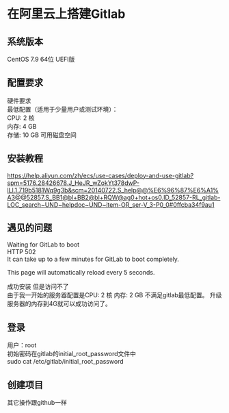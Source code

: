 # 在阿里云上搭建Gitlab

## 系统版本
CentOS 7.9 64位 UEFI版

## 配置要求
硬件要求  
  最低配置（适用于少量用户或测试环境）：  
    CPU: 2 核  
    内存: 4 GB  
    存储: 10 GB 可用磁盘空间  

## 安装教程
https://help.aliyun.com/zh/ecs/use-cases/deploy-and-use-gitlab?spm=5176.28426678.J_HeJR_wZokYt378dwP-lLl.1.719b5181Wq9g3b&scm=20140722.S_help@@%E6%96%87%E6%A1%A3@@52857.S_BB1@bl+BB2@bl+RQW@ag0+hot+os0.ID_52857-RL_gitlab-LOC_search~UND~helpdoc~UND~item-OR_ser-V_3-P0_0#0ffcba34f9au1

## 遇见的问题
Waiting for GitLab to boot  
HTTP 502  
It can take up to a few minutes for GitLab to boot completely.  

This page will automatically reload every 5 seconds.  

成功安装 但是访问不了  
  由于我一开始的服务器配置是CPU: 2 核  内存: 2 GB 不满足gitlab最低配置。
  升级服务器的内存到4G就可以成功访问了。

## 登录
用户：root  
初始密码在gitlab的initial_root_password文件中  
  sudo cat /etc/gitlab/initial_root_password   

## 创建项目
其它操作跟github一样